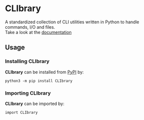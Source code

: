 # CLIbrary

A standardized collection of CLI utilities written in Python to handle commands, I/O and files.  
Take a look at the [documentation](docs.md)

## Usage

### Installing CLIbrary

**CLIbrary** can be installed from [PyPI](https://pypi.org) by:

	python3 -m pip install CLIbrary

### Importing CLIbrary

**CLIbrary** can be imported by:

	import CLIbrary